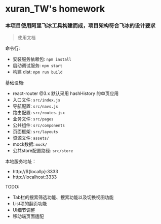 # xuran_TW's homework

### 本项目使用阿里飞冰工具构建而成，项目架构符合飞冰的设计要求

> 使用文档

命令行:

* 安装服务依赖包: `npm install`
* 启动调试服务: `npm start`
* 构建 dist: `npm run build`

基础设施:

* react-router @3.x 默认采用 hashHistory 的单页应用
* 入口文件: `src/index.js`
* 导航配置: `src/navs.js`
* 路由配置: `src/routes.jsx`
* 业务文件: `src/pages`
* 公共组件: `src/components`
* 页面框架: `src/layouts`
* 资源文件: `assets/`
* mock数据: `mock/`
* 公共store配置路径: `src/store`

本地服务地址：

* http://${localIp}:3333
* http://localhost:3333

TODO:

* Tab栏的搜索筛选功能、搜索功能以及切换视图功能
* List项的翻页功能
* UI细节调整
* 移动端页面适配


